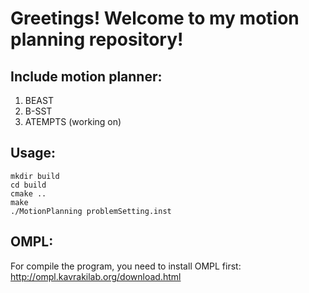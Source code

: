 # Greetings! Welcome to my motion planning repository!

## Include motion planner:
1. BEAST
2. B-SST
3. ATEMPTS (working on)

## Usage:
```
mkdir build
cd build
cmake ..
make
./MotionPlanning problemSetting.inst
```

## OMPL:
For compile the program, you need to install OMPL first:
http://ompl.kavrakilab.org/download.html
